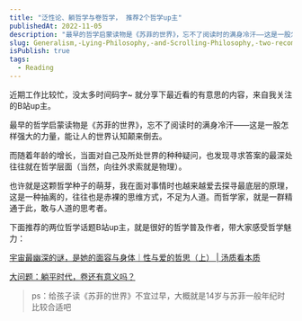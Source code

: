 ```yaml
---
title: "泛性论、躺哲学与卷哲学， 推荐2个哲学up主"
publishedAt: 2022-11-05
description: "最早的哲学启蒙读物是《苏菲的世界》，忘不了阅读时的满身冷汗——这是一股怎样强大的力量，能让人的世界认知颠来倒去。"
slug: Generalism,-Lying-Philosophy,-and-Scrolling-Philosophy,-two-recommended-philosophical-youtuber
isPublish: true
tags:
  - Reading
---
```


近期工作比较忙，没太多时间码字~ 就分享下最近看的有意思的内容，来自我关注的B站up主。

最早的哲学启蒙读物是《苏菲的世界》，忘不了阅读时的满身冷汗——这是一股怎样强大的力量，能让人的世界认知颠来倒去。

而随着年龄的增长，当面对自己及所处世界的种种疑问，也发现寻求答案的最深处往往就在哲学层面（当然，向往外求索就是物理）。

也许就是这颗哲学种子的萌芽，我在面对事情时也越来越爱去探寻最底层的原理，这是一种抽离的，往往也是赤裸的思维方式，不足为人道。而哲学家，就是一群精通于此，敢与人道的思考者。

下面推荐的两位哲学话题B站up主，就是很好的哲学普及作者，带大家感受哲学魅力：

[宇宙最幽深的谜，是她的面容与身体｜性与爱的哲思（上） | 汤质看本质](https://www.bilibili.com/video/BV1rV4y1g7Vv/)

[大问题：躺平时代，卷还有意义吗？](https://www.bilibili.com/video/BV1aV4y1G7Y2)

> ps：给孩子读《苏菲的世界》不宜过早，大概就是14岁与苏菲一般年纪时比较合适吧
